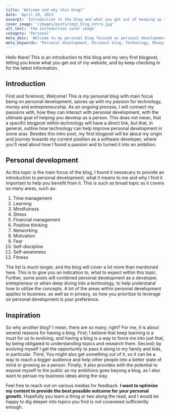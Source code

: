 ```yaml
---
title: 'Welcome and why this blog?'
date: 'April 20, 2023'
excerpt: 'Introduction to the blog and what you get out of keeping up to date with the information.'
cover_image: '/images/posts/img1_blog_intro.jpg'
alt_text: 'the introduction cover image'
category: 'Personal'
meta_desc: 'Welcome to my personal blog focused on personal development, technology, money, and entrepreneurship. Join me on a journey of self-improvement as I explore topics such as time management, learning, mindfulness, motivation, and more. Discover how personal development can enhance various aspects of your life.'
meta_keywords: 'Personal development, Personal blog, Technology, Money, Entrepreneurship, Self-improvement, Time management, Inspiration, Motivation, Goals, Learning, Mindfulness, Stress, Financial management, Financial education, Positive thinking, Networking, Fear, Fitness, Self-discipline, Self-awareness'
---
```


Hello there! This is an introduction to this blog and my very first blogpost, letting you know what you get out of my website, and by keep checking in for the latest information.

## Introduction

First and foremost, Welcome! This is my personal blog with main focus being on personal development, spices up with my passion for technology, money and entrepreneurship. As an ongoing process, I will connect my passions with, how they can interact with personal development, with the ultimate goal of helping you develop as a person. This does not mean, that a specific blogpost within technology will have a direct link, but that, in general, outline how technology can help improve personal development in some aras. Besides this intro post, my first blogpost will be about my origin and journey towards my current position as a software developer, where you'll read about how I found a passion and to turned it into an ambition.

## Personal development

As this topic is the main focus of the blog, I found it nessecary to provide an introduction to personal development, what it means to me and why I find it important to help you benefit from it. This is such as broad topic as it covers so many areas, such as:

1. Time management
2. Learning
3. Mindfulness
4. Stress
5. Financial management
6. Positive thinking
7. Networking
8. Motivation
9. Fear
10. Self-discipline
11. Self-awareness
12. Fitness

The list is much longer, and the blog will cover a lot more than mentioned here. This is to give you an indication to, what to expect within this topic. Further, some posts will combined personal development as a developer, entrepreneur or when deep diving into a technology, to help understand how to utilize the concepts. A lot of the areas within personal development applies to business. as well as in privacy, so how you prioritize to leverage on personal development is your preference.

## Inspiration

So why another blog? I mean, there are so many, right? For me, it is about several reasons for having a blog. First; I believe that keep learning is a must for us to evolving, and having a blog is a way to force me into just that, by being obligated to understanding topics and research them. Second; by evolving myself I get the opportunity to pass it along to my family and kids, in particular. Third, You might also get something out of it, so it can be a way to reach a bigger audience and help other people into a better state of mind or growing as a person. Finally; it also provides with the potential to expose myself to the public as my ambitions goes beyong a blog, as I also want to persue my business ideas along the way.

Feel free to reach out on various medias for feedback. **I want to optimize my content to provide the best possible outcome for your personal growth.** Hopefully you learn a thing or two along the read, and I would be happy to dig deeper into topics you find is not covevered sufficiently enough.
